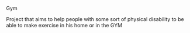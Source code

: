 Gym

Project that aims to help people with some sort of physical disability to be able to make exercise
in his home or in the GYM
